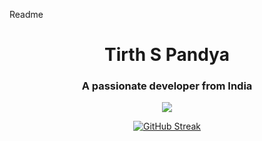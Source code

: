 

Readme
<h1 align="center">Tirth S Pandya</h1>
<h3 align="center">A passionate developer from India</h3>

<p align="center">
  <a href="https://skillicons.dev">
    <img src="https://skillicons.dev/icons?i=git,apple,cpp,c,css,html,github,js,express,mysql,python,notion,typescript,vscode,bash" />
  </a>
</p>

<p align="center">
<a href="https://git.io/streak-stats"><img src="https://streak-stats.demolab.com?user=Tirth678" alt="GitHub Streak" /></a>
